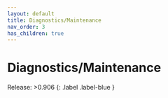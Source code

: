 ```yaml
---
layout: default
title: Diagnostics/Maintenance
nav_order: 3
has_children: true
---
```

# Diagnostics/Maintenance

Release: >0.906
{: .label .label-blue }
